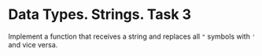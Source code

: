 # Data Types. Strings. Task 3

Implement a function that receives a string and replaces all `"` symbols
with `'` and vice versa.
